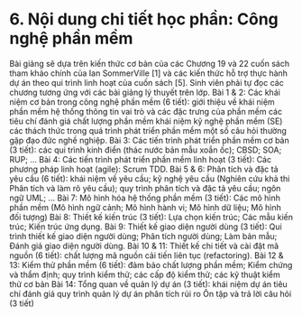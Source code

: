 # 6. Nội dung chi tiết học phần: Công nghệ phần mềm
Bài giảng sẽ dựa trên kiến thức cơ bản của các Chương 19 và 22 cuốn sách tham khảo chính của Ian SommerVille \[1\] và các kiến thức hỗ trợ thực hành dự án theo qui trình linh hoạt của cuốn sách \[5\]. Sinh viên phải tự đọc các chương tương ứng với các bài giảng lý thuyết trên lớp.
Bài 1 & 2: Các khái niệm cơ bản trong công nghệ phần mềm (6 tiết): giới thiệu về khái niệm phần mềm hệ thống thông tin vai trò và các đặc trưng của phần mềm các tiêu chí đánh giá chất lượng phần mềm khái niệm kỹ nghệ phần mềm (SE) các thách thức trong quá trình phát triển phần mềm một số câu hỏi thường gặp đạo đức nghề nghiệp.
Bài 3: Các tiến trình phát triển phần mềm cơ bản (3 tiết): các qui trình kinh điển (thác nước bản mẫu xoắn ốc); CBSD; SOA; RUP; ...
Bài 4: Các tiến trình phát triển phần mềm linh hoạt (3 tiết): Các phương pháp linh hoạt (agile): Scrum TDD.
Bài 5 & 6: Phân tích và đặc tả yêu cầu (6 tiết): khái niệm về yêu cầu; kỹ nghệ yêu cầu (Nghiên cứu khả thi Phân tích và làm rõ yêu cầu); quy trình phân tích và đặc tả yêu cầu; ngôn ngữ UML; ...
Bài 7: Mô hình hóa hệ thống phần mềm (3 tiết): Các mô hình phần mềm (Mô hình ngữ cảnh; Mô hình hành vi; Mô hình dữ liệu; Mô hình đối tượng)
Bài 8: Thiết kế kiến trúc (3 tiết): Lựa chọn kiến trúc; Các mẫu kiến trúc; Kiến trúc ứng dụng.
Bài 9: Thiết kế giao diện người dùng (3 tiết): Qui trình thiết kế giao diện người dùng; Phân tích người dùng; Làm bản mẫu; Đánh giá giao diện người dùng.
Bài 10 & 11: Thiết kế chi tiết và cài đặt mã nguồn (6 tiết): chất lượng mã nguồn cải tiến liên tục (refactoring).
Bài 12 & 13: Kiểm thử phần mềm (6 tiết): đảm bảo chất lượng phần mềm; Kiểm chứng và thẩm định; quy trình kiểm thử; các cấp độ kiểm thử; các kỹ thuật kiểm thử cơ bản
Bài 14: Tổng quan về quản lý dự án (3 tiết): khái niệm dự án tiêu chí đánh giá quy trình quản lý dự án phân tích rủi ro Ôn tập và trả lời câu hỏi (3 tiết)
